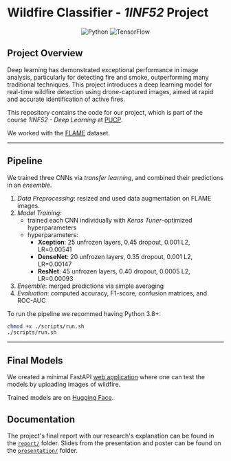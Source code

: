 # Wildfire Classifier - *1INF52* Project

<p align="center">
    <img src="https://img.shields.io/badge/Python-f9e2af?logo=python&logoColor=black" alt="Python" />
    <img src="https://img.shields.io/badge/TensorFlow-f2cdcd?logo=tensorflow&logoColor=black" alt="TensorFlow" />
</p>

## Project Overview

Deep learning has demonstrated exceptional performance in image analysis, particularly for detecting fire and smoke, outperforming many traditional techniques. This project introduces a deep learning model for real-time wildfire detection using drone-captured images, aimed at rapid and accurate identification of active fires.

This repository contains the code for our project, which is part of the course *1INF52 - Deep Learning* at [PUCP](https://www.pucp.edu.pe/).

We worked with the [FLAME](https://ieee-dataport.org/open-access/flame-dataset-aerial-imagery-pile-burn-detection-using-drones-uavs) dataset.

---

## Pipeline

We trained three CNNs via *transfer learning*, and combined their predictions in an *ensemble*.

1. *Data Preprocessing*: resized and used data augmentation on FLAME images.
2. *Model Training*: 
   - trained each CNN individually with *Keras Tuner*-optimized hyperparameters
   - hyperparameters:
     - **Xception**: $25$ unfrozen layers, $0.45$ dropout, $0.001$ L2, LR=$0.00541$  
     - **DenseNet**: $20$ unfrozen layers, $0.35$ dropout, $0.001$ L2, LR=$0.00147$
     - **ResNet**: $45$ unfrozen layers, $0.40$ dropout, $0.0005$ L2, LR=$0.00093$  
3. *Ensemble*: merged predictions via simple averaging
4. *Evaluation*: computed accuracy, F1-score, confusion matrices, and ROC-AUC

To run the pipeline we recommed having Python $3.8$+:
```bash
chmod +x ./scripts/run.sh
./scripts/run.sh
```

---

## Final Models

We created a minimal FastAPI [web application](https://github.com/superflash41/isaFIRE-demo-app) where one can test the models by uploading images of wildfire.

Trained models are on [Hugging Face](https://huggingface.co/superflash41/fire-chad-detector-v1.0).

## Documentation

The project's final report with our research's explanation can be found in the [`report/`](report/) folder. Slides from the presentation and poster can be found on the [`presentation/`](presentation/) folder. 

